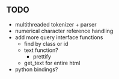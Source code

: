 ## TODO
- multithreaded tokenizer + parser
- numerical character reference handling
- add more query interface functions
	- find by class or id
  - text function?
	- prettify
  - get\_text for entire html
- python bindings?
